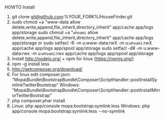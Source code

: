 HOWTO Install

1. git clone git@github.com:%YOUR_FORK%/HouseFinder.git
2. sudo chmod +a "www-data allow delete,write,append,file_inherit,directory_inherit" app/cache app/logs app/storage
sudo chmod +a "`whoami` allow delete,write,append,file_inherit,directory_inherit" app/cache app/logs app/storage
or
sudo setfacl -R -m u:www-data:rwX -m u:`whoami`:rwX app/cache app/logs app/spool app/storage
sudo setfacl -dR -m u:www-data:rwx -m u:`whoami`:rwx app/cache app/logs app/spool app/storage
3. Install http://nodejs.org/ + npm for linux (https://npmjs.org/)
4. npm -g install less
5. http://getcomposer.org/download/
6. For linux edit composer.json:
"Mopa\\Bundle\\BootstrapBundle\\Composer\\ScriptHandler::postInstallSymlinkTwitterBootstrap"
Windows:
"Mopa\\Bundle\\BootstrapBundle\\Composer\\ScriptHandler::postInstallMirrorTwitterBootstrap"
7. php composer.phar install
8. Linux:
php app/console mopa:bootstrap:symlink:less
Windows:
php app/console mopa:bootstrap:symlink:less --no-symlink